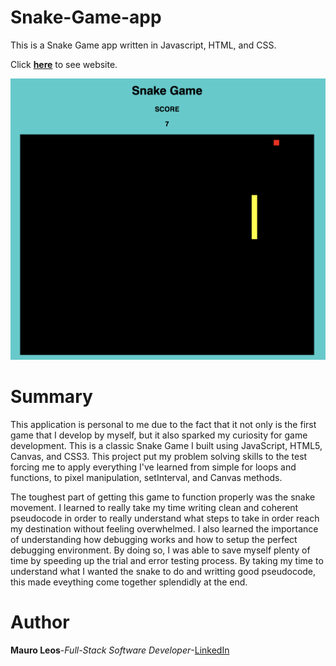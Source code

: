 # Snake-Game-app
This is a Snake Game app written in Javascript, HTML, and CSS.

Click <a href="https://mauroleos.github.io/Snake-Game-app/"><b>here</b></a> to see website.

<img src="image/snake-game.png" alt="image">

# Summary
  This application is personal to me due to the fact that it not only is the first game that I develop by myself, but it also sparked my curiosity for game development. This is a classic Snake Game I built using JavaScript, HTML5, Canvas, and CSS3. This project put my problem solving skills to the test forcing me to apply everything I've learned from simple for loops and functions, to pixel manipulation, setInterval, and Canvas methods. 

  The toughest part of getting this game to function properly was the snake movement. I learned to really take my time writing clean and coherent pseudocode in order to really understand what steps to take in order reach my destination without feeling overwhelmed. I also learned the importance of understanding how debugging works and how to setup the perfect debugging environment. By doing so, I was able to save myself plenty of time by speeding up the trial and error testing process. By taking my time to understand what I wanted the snake to do and writting good pseudocode, this made eveything come together splendidly at the end.
  
# Author
<strong>Mauro Leos</strong>-<i>Full-Stack Software Developer</i>-<a href="https://www.linkedin.com/in/mauro-leos-b4103a11b/">LinkedIn</a>
